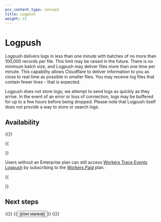 ```yaml
---
pcx_content_type: concept
title: Logpush
weight: 21
---
```


# Logpush

Logpush delivers logs in less than one minute with batches of no more than 100,000 records per file. This limit may be raised in the future. There is no minimum batch size, and Logpush may deliver files more than one time per minute. This capability allows Cloudflare to deliver information to you as close to real time as possible in smaller files. You may receive log files that contain fewer lines - that is expected.

Logpush does not store logs; we attempt to send logs as quickly as they arrive. In the event of an error or loss of connection, logs may be buffered for up to a few hours before being dropped. Please note that Logpush itself does not provide a way to store or search logs. 

## Availability

{{<feature-table id="analytics.logpush">}}

{{<Aside type="note">}}

Users without an Enterprise plan can still access [Workers Trace Events Logpush](/workers/observability/logging/logpush/) by subscribing to the [Workers Paid](/workers/platform/pricing/) plan.

{{</Aside>}}

## Next steps

{{<button-group>}}
{{<button type="primary" href="/logs/get-started/">}}Get started{{</button>}}
{{</button-group>}}
